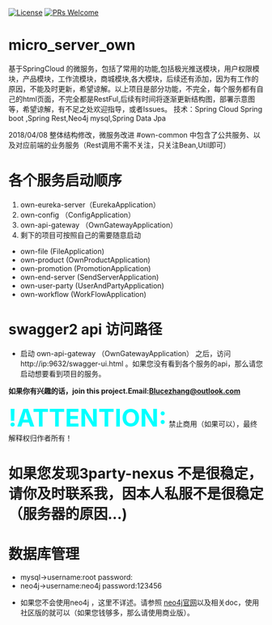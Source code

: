[![License](https://img.shields.io/hexpm/l/plug.svg)](LICENSE)
[![PRs Welcome](https://img.shields.io/badge/PRs-welcome-brightgreen.svg)](https://github.com/Blucezhang)

# micro_server_own
基于SpringCloud 的微服务，包括了常用的功能,包括极光推送模块，用户权限模块，产品模块，工作流模块，商城模块,各大模块，后续还有添加，因为有工作的原因，不能及时更新，希望谅解。以上项目是部分功能，不完全，每个服务都有自己的html页面，不完全都是RestFul,后续有时间将逐渐更新结构图，部署示意图等，希望谅解，有不足之处欢迎指导，或者Issues。
技术：Spring Cloud Spring boot ,Spring Rest,Neo4j mysql,Spring Data Jpa




2018/04/08 整体结构修改，微服务改进
#own-common 中包含了公共服务、以及对应前端的业务服务（Rest调用不需不关注，只关注Bean,Util即可）

**各个服务启动顺序**
===
1. own-eureka-server（EurekaApplication）
2. own-config （ConfigApplication）
3. own-api-gateway （OwnGatewayApplication）
4. 剩下的项目可按照自己的需要随意启动 
- own-file (FileApplication)
- own-product (OwnProductApplication)
- own-promotion (PromotionApplication)
- own-end-server (SendServerApplication)
- own-user-party (UserAndPartyApplication)
- own-workflow (WorkFlowApplication)

**swagger2 api 访问路径**
====
- 启动 own-api-gateway （OwnGatewayApplication） 之后，访问http://ip:9632/swagger-ui.html 。如果您没有看到各个服务的api，那么请您启动想要看到项目的服务。

**如果你有兴趣的话，join this project.Email:Blucezhang@outlook.com**

__<font color=#00ffff size=12>\!ATTENTION:</font>__ 禁止商用（如果可以），最终解释权归作者所有！

**如果您发现3party-nexus 不是很稳定，请你及时联系我，因本人私服不是很稳定（服务器的原因...)**
==================================================================================================
**数据库管理**
==================================================================================================
- mysql->username:root password:
- neo4j->username:neo4j password:123456

* 如果您不会使用neo4j ，这里不详述。请参照 [neo4j官网](https://neo4j.com/product/)以及相关doc，使用社区版的就可以（如果您钱够多，那么请使用商业版）。
